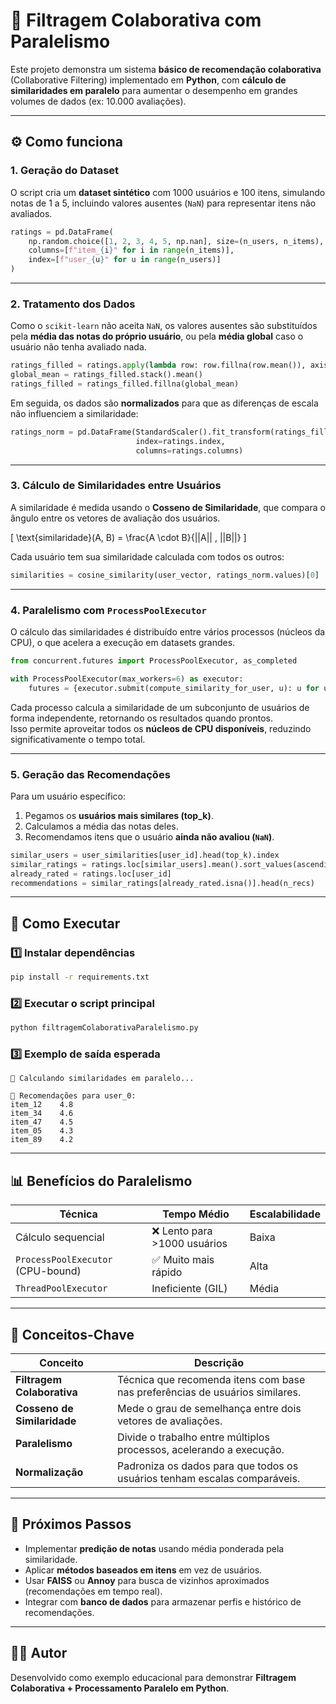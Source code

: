 # 🧠 Filtragem Colaborativa com Paralelismo

Este projeto demonstra um sistema **básico de recomendação colaborativa** (Collaborative Filtering) implementado em **Python**, com **cálculo de similaridades em paralelo** para aumentar o desempenho em grandes volumes de dados (ex: 10.000 avaliações).

---

## ⚙️ Como funciona

### 1. Geração do Dataset
O script cria um **dataset sintético** com 1000 usuários e 100 itens, simulando notas de 1 a 5, incluindo valores ausentes (`NaN`) para representar itens não avaliados.

```python
ratings = pd.DataFrame(
    np.random.choice([1, 2, 3, 4, 5, np.nan], size=(n_users, n_items), p=[0.15, 0.15, 0.2, 0.2, 0.2, 0.1]),
    columns=[f"item_{i}" for i in range(n_items)],
    index=[f"user_{u}" for u in range(n_users)]
)
```

---

### 2. Tratamento dos Dados
Como o `scikit-learn` não aceita `NaN`, os valores ausentes são substituídos pela **média das notas do próprio usuário**, ou pela **média global** caso o usuário não tenha avaliado nada.

```python
ratings_filled = ratings.apply(lambda row: row.fillna(row.mean()), axis=1)
global_mean = ratings_filled.stack().mean()
ratings_filled = ratings_filled.fillna(global_mean)
```

Em seguida, os dados são **normalizados** para que as diferenças de escala não influenciem a similaridade:

```python
ratings_norm = pd.DataFrame(StandardScaler().fit_transform(ratings_filled),
                            index=ratings.index,
                            columns=ratings.columns)
```

---

### 3. Cálculo de Similaridades entre Usuários
A similaridade é medida usando o **Cosseno de Similaridade**, que compara o ângulo entre os vetores de avaliação dos usuários.

\[
\text{similaridade}(A, B) = \frac{A \cdot B}{||A|| \, ||B||}
\]

Cada usuário tem sua similaridade calculada com todos os outros:

```python
similarities = cosine_similarity(user_vector, ratings_norm.values)[0]
```

---

### 4. Paralelismo com `ProcessPoolExecutor`
O cálculo das similaridades é distribuído entre vários processos (núcleos da CPU), o que acelera a execução em datasets grandes.

```python
from concurrent.futures import ProcessPoolExecutor, as_completed

with ProcessPoolExecutor(max_workers=6) as executor:
    futures = {executor.submit(compute_similarity_for_user, u): u for u in ratings_norm.index}
```

Cada processo calcula a similaridade de um subconjunto de usuários de forma independente, retornando os resultados quando prontos.  
Isso permite aproveitar todos os **núcleos de CPU disponíveis**, reduzindo significativamente o tempo total.

---

### 5. Geração das Recomendações
Para um usuário específico:
1. Pegamos os **usuários mais similares (top_k)**.
2. Calculamos a média das notas deles.
3. Recomendamos itens que o usuário **ainda não avaliou (`NaN`)**.

```python
similar_users = user_similarities[user_id].head(top_k).index
similar_ratings = ratings.loc[similar_users].mean().sort_values(ascending=False)
already_rated = ratings.loc[user_id]
recommendations = similar_ratings[already_rated.isna()].head(n_recs)
```

---

## 🚀 Como Executar

### 1️⃣ Instalar dependências
```bash
pip install -r requirements.txt
```

### 2️⃣ Executar o script principal
```bash
python filtragemColaborativaParalelismo.py
```

### 3️⃣ Exemplo de saída esperada
```
🧠 Calculando similaridades em paralelo...

🎯 Recomendações para user_0:
item_12    4.8
item_34    4.6
item_47    4.5
item_05    4.3
item_89    4.2
```

---

## 📊 Benefícios do Paralelismo
| Técnica | Tempo Médio | Escalabilidade |
|----------|--------------|----------------|
| Cálculo sequencial | ❌ Lento para >1000 usuários | Baixa |
| `ProcessPoolExecutor` (CPU-bound) | ✅ Muito mais rápido | Alta |
| `ThreadPoolExecutor` | Ineficiente (GIL) | Média |

---

## 🧩 Conceitos-Chave

| Conceito | Descrição |
|-----------|------------|
| **Filtragem Colaborativa** | Técnica que recomenda itens com base nas preferências de usuários similares. |
| **Cosseno de Similaridade** | Mede o grau de semelhança entre dois vetores de avaliações. |
| **Paralelismo** | Divide o trabalho entre múltiplos processos, acelerando a execução. |
| **Normalização** | Padroniza os dados para que todos os usuários tenham escalas comparáveis. |

---

## 🧠 Próximos Passos
- Implementar **predição de notas** usando média ponderada pela similaridade.  
- Aplicar **métodos baseados em itens** em vez de usuários.  
- Usar **FAISS** ou **Annoy** para busca de vizinhos aproximados (recomendações em tempo real).  
- Integrar com **banco de dados** para armazenar perfis e histórico de recomendações.

---

## 👩‍💻 Autor
Desenvolvido como exemplo educacional para demonstrar **Filtragem Colaborativa + Processamento Paralelo em Python**.
